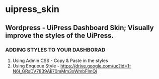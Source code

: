 # uipress_skin
## Wordpress - UiPress Dashboard Skin; Visually improve the styles of the UiPress.
###         ADDING STYLES TO YOUR DASHBORAD
 1. Using Admin CSS - Copy & Paste in the styles
 2. Using Enqueue Style - https://drive.google.com/uc?id=1-N6I_GRsDV7839AIi70mMm3xWmbFlmQi

